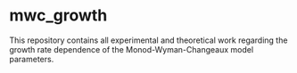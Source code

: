 # mwc_growth

This repository contains all experimental and theoretical work regarding the
growth rate dependence of the Monod-Wyman-Changeaux model parameters.
